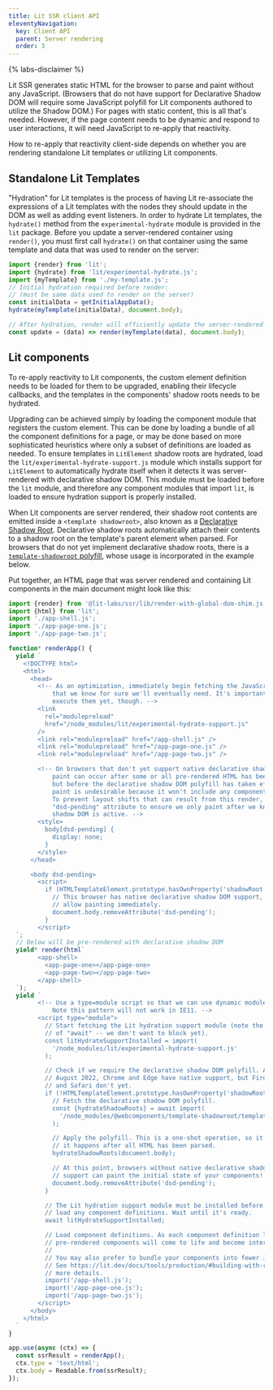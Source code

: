 ```yaml
---
title: Lit SSR client API
eleventyNavigation:
  key: Client API
  parent: Server rendering
  order: 3
---
```


{% labs-disclaimer %}

Lit SSR generates static HTML for the browser to parse and paint without any JavaScript. (Browsers that do not have support for Declarative Shadow DOM will require some JavaScript polyfill for Lit components authored to utilize the Shadow DOM.) For pages with static content, this is all that's needed. However, if the page content needs to be dynamic and respond to user interactions, it will need JavaScript to re-apply that reactivity.

How to re-apply that reactivity client-side depends on whether you are rendering standalone Lit templates or utilizing Lit components.

## Standalone Lit Templates
"Hydration" for Lit templates is the process of having Lit re-associate the expressions of a Lit templates with the nodes they should update in the DOM as well as adding event listeners. In order to hydrate Lit templates, the `hydrate()` method from the `experimental-hydrate` module is provided in the `lit` package. Before you update a server-rendered container using `render()`, you must first call `hydrate()` on that container using the same template and data that was used to render on the server:

```js
import {render} from 'lit';
import {hydrate} from 'lit/experimental-hydrate.js';
import {myTemplate} from './my-template.js';
// Initial hydration required before render:
// (must be same data used to render on the server)
const initialData = getInitialAppData();
hydrate(myTemplate(initialData), document.body);

// After hydration, render will efficiently update the server-rendered DOM:
const update = (data) => render(myTemplate(data), document.body);
```

## Lit components
To re-apply reactivity to Lit components, the custom element definition needs to be loaded for them to be upgraded, enabling their lifecycle callbacks, and the templates in the components' shadow roots needs to be hydrated.

Upgrading can be achieved simply by loading the component module that registers the custom element. This can be done by loading a bundle of all the component definitions for a page, or may be done based on more sophisticated heuristics where only a subset of definitions are loaded as needed. To ensure templates in `LitElement` shadow roots are hydrated, load the `lit/experimental-hydrate-support.js` module which installs support for `LitElement` to automatically hydrate itself when it detects it was server-rendered with declarative shadow DOM. This module must be loaded before the `lit` module, and therefore any component modules that import `lit`, is loaded to ensure hydration support is properly installed.

When Lit components are server rendered, their shadow root contents are emitted inside a `<template shadowroot>`, also known as a [Declarative Shadow Root](https://web.dev/declarative-shadow-dom/). Declarative shadow roots automatically attach their contents to a shadow root on the template's parent element when parsed. For browsers that do not yet implement declarative shadow roots, there is a [`template-shadowroot` polyfill](https://github.com/webcomponents/template-shadowroot), whose usage is incorporated in the example below.

Put together, an HTML page that was server rendered and containing Lit components in the main document might look like this:

```js
import {render} from '@lit-labs/ssr/lib/render-with-global-dom-shim.js';
import {html} from 'lit';
import './app-shell.js';
import './app-page-one.js';
import './app-page-two.js';

function* renderApp() {
  yield `
    <!DOCTYPE html>
    <html>
      <head>
        <!-- As an optimization, immediately begin fetching the JavaScript modules
            that we know for sure we'll eventually need. It's important we don't
            execute them yet, though. -->
        <link
          rel="modulepreload"
          href="/node_modules/lit/experimental-hydrate-support.js"
        />
        <link rel="modulepreload" href="/app-shell.js" />
        <link rel="modulepreload" href="/app-page-one.js" />
        <link rel="modulepreload" href="/app-page-two.js" />

        <!-- On browsers that don't yet support native declarative shadow DOM, a
            paint can occur after some or all pre-rendered HTML has been parsed,
            but before the declarative shadow DOM polyfill has taken effect. This
            paint is undesirable because it won't include any component shadow DOM.
            To prevent layout shifts that can result from this render, we use a
            "dsd-pending" attribute to ensure we only paint after we know
            shadow DOM is active. -->
        <style>
          body[dsd-pending] {
            display: none;
          }
        </style>
      </head>

      <body dsd-pending>
        <script>
          if (HTMLTemplateElement.prototype.hasOwnProperty('shadowRoot')) {
            // This browser has native declarative shadow DOM support, so we can
            // allow painting immediately.
            document.body.removeAttribute('dsd-pending');
          }
        </script>
  `;
  // Below will be pre-rendered with declarative shadow DOM
  yield* render(html`
        <app-shell>
          <app-page-one></app-page-one>
          <app-page-two></app-page-two>
        </app-shell>
  `);
  yield `
        <!-- Use a type=module script so that we can use dynamic module imports.
            Note this pattern will not work in IE11. -->
        <script type="module">
          // Start fetching the Lit hydration support module (note the absence
          // of "await" -- we don't want to block yet).
          const litHydrateSupportInstalled = import(
            '/node_modules/lit/experimental-hydrate-support.js'
          );

          // Check if we require the declarative shadow DOM polyfill. As of
          // August 2022, Chrome and Edge have native support, but Firefox
          // and Safari don't yet.
          if (!HTMLTemplateElement.prototype.hasOwnProperty('shadowRoot')) {
            // Fetch the declarative shadow DOM polyfill.
            const {hydrateShadowRoots} = await import(
              '/node_modules/@webcomponents/template-shadowroot/template-shadowroot.js'
            );

            // Apply the polyfill. This is a one-shot operation, so it is important
            // it happens after all HTML has been parsed.
            hydrateShadowRoots(document.body);

            // At this point, browsers without native declarative shadow DOM
            // support can paint the initial state of your components!
            document.body.removeAttribute('dsd-pending');
          }

          // The Lit hydration support module must be installed before we can
          // load any component definitions. Wait until it's ready.
          await litHydrateSupportInstalled;

          // Load component definitions. As each component definition loads, your
          // pre-rendered components will come to life and become interactive.
          //
          // You may also prefer to bundle your components into fewer JS modules.
          // See https://lit.dev/docs/tools/production/#building-with-rollup for
          // more details.
          import('/app-shell.js');
          import('/app-page-one.js');
          import('/app-page-two.js');
        </script>
      </body>
    </html>
  `
}

app.use(async (ctx) => {
  const ssrResult = renderApp();
  ctx.type = 'text/html';
  ctx.body = Readable.from(ssrResult);
});
```
